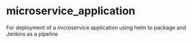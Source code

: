 # microservice_application
For deployment of a microservice application using helm to package and Jenkins as a pipeline

